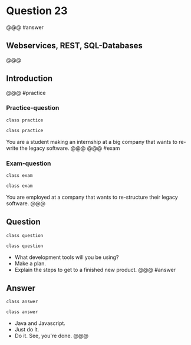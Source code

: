 # Question 23
@@@ #answer 
## Webservices, REST, SQL-Databases
@@@
## Introduction
@@@ #practice
### Practice-question
```plantuml
class practice
```
```bash
class practice
```
You are a student making an internship at a big company that wants to re-write the legacy software.
@@@
@@@ #exam
### Exam-question
```plantuml
class exam
```
```bash
class exam
```
You are employed at a company that wants to re-structure their legacy software.
@@@
## Question
```plantuml
class question
```
```bash
class question
```
* What development tools will you be using?
* Make a plan.
* Explain the steps to get to a finished new product.
@@@ #answer
## Answer
```plantuml
class answer
```
```bash
class answer
```
* Java and Javascript.
* Just do it.
* Do it. See, you're done.
@@@